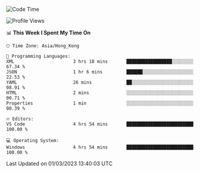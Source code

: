 <!--START_SECTION:waka-->
![Code Time](http://img.shields.io/badge/Code%20Time-36%20hrs%2013%20mins-blue)

![Profile Views](http://img.shields.io/badge/Profile%20Views-5-blue)

📊 **This Week I Spent My Time On** 

```text
🕑︎ Time Zone: Asia/Hong_Kong

💬 Programming Languages: 
XML                      3 hrs 18 mins       █████████████████░░░░░░░░   67.34 % 
JSON                     1 hr 6 mins         ██████░░░░░░░░░░░░░░░░░░░   22.53 % 
YAML                     26 mins             ██░░░░░░░░░░░░░░░░░░░░░░░   08.91 % 
HTML                     2 mins              ░░░░░░░░░░░░░░░░░░░░░░░░░   00.71 % 
Properties               1 min               ░░░░░░░░░░░░░░░░░░░░░░░░░   00.39 % 

🔥 Editors: 
VS Code                  4 hrs 54 mins       █████████████████████████   100.00 % 

💻 Operating System: 
Windows                  4 hrs 54 mins       █████████████████████████   100.00 % 
```


 Last Updated on 01/03/2023 13:40:03 UTC
<!--END_SECTION:waka-->
